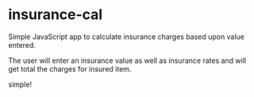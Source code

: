 # insurance-cal
Simple JavaScript app to calculate insurance charges based upon value entered.

The user will enter an insurance value as well as insurance rates and will get total the charges for insured item.

simple!
